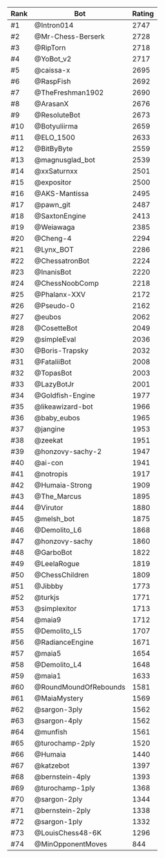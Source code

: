 Rank|Bot|Rating
---|---|---
#1|@Intron014|2747
#2|@Mr-Chess-Berserk|2728
#3|@RipTorn|2718
#4|@YoBot_v2|2717
#5|@caissa-x|2695
#6|@RaspFish|2692
#7|@TheFreshman1902|2690
#8|@ArasanX|2676
#9|@ResoluteBot|2673
#10|@Botyuliirma|2659
#11|@ELO_1500|2633
#12|@BitByByte|2559
#13|@magnusglad_bot|2539
#14|@xxSaturnxx|2501
#15|@expositor|2500
#16|@AKS-Mantissa|2495
#17|@pawn_git|2487
#18|@SaxtonEngine|2413
#19|@Weiawaga|2385
#20|@Cheng-4|2294
#21|@Lynx_BOT|2286
#22|@ChessatronBot|2224
#23|@InanisBot|2220
#24|@ChessNoobComp|2218
#25|@Phalanx-XXV|2172
#26|@Pseudo-0|2162
#27|@eubos|2062
#28|@CosetteBot|2049
#29|@simpleEval|2036
#30|@Boris-Trapsky|2032
#31|@FataliiBot|2008
#32|@TopasBot|2003
#33|@LazyBotJr|2001
#34|@Goldfish-Engine|1977
#35|@likeawizard-bot|1966
#36|@baby_eubos|1965
#37|@jangine|1953
#38|@zeekat|1951
#39|@honzovy-sachy-2|1947
#40|@ai-con|1941
#41|@notropis|1917
#42|@Humaia-Strong|1909
#43|@The_Marcus|1895
#44|@Virutor|1880
#45|@melsh_bot|1875
#46|@Demolito_L6|1868
#47|@honzovy-sachy|1860
#48|@GarboBot|1822
#49|@LeelaRogue|1819
#50|@ChessChildren|1809
#51|@Jibbby|1773
#52|@turkjs|1771
#53|@simplexitor|1713
#54|@maia9|1712
#55|@Demolito_L5|1707
#56|@RadianceEngine|1671
#57|@maia5|1654
#58|@Demolito_L4|1648
#59|@maia1|1633
#60|@RoundMoundOfRebounds|1581
#61|@MaiaMystery|1569
#62|@sargon-3ply|1562
#63|@sargon-4ply|1562
#64|@munfish|1561
#65|@turochamp-2ply|1520
#66|@Humaia|1440
#67|@katzebot|1397
#68|@bernstein-4ply|1393
#69|@turochamp-1ply|1368
#70|@sargon-2ply|1344
#71|@bernstein-2ply|1338
#72|@sargon-1ply|1332
#73|@LouisChess48-6K|1296
#74|@MinOpponentMoves|844
